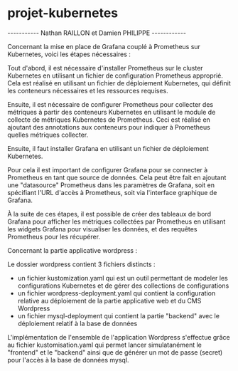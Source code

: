 # projet-kubernetes

----------- Nathan RAILLON et Damien PHILIPPE ------------

Concernant la mise en place de Grafana couplé à Prometheus sur Kubernetes, voici les étapes nécessaires :

Tout d'abord, il est nécessaire d'installer Prometheus sur le cluster Kubernetes en utilisant un fichier de configuration Prometheus approprié. Cela est réalisé en utilisant un fichier de déploiement Kubernetes, qui définit les conteneurs nécessaires et les ressources requises.

Ensuite, il est nécessaire de configurer Prometheus pour collecter des métriques à partir des conteneurs Kubernetes en utilisant le module de collecte de métriques Kubernetes de Prometheus. Ceci est réalisé en ajoutant des annotations aux conteneurs pour indiquer à Prometheus quelles métriques collecter.

Ensuite, il faut installer Grafana en utilisant un fichier de déploiement Kubernetes.

Pour cela il est important de configurer Grafana pour se connecter à Prometheus en tant que source de données. Cela peut être fait en ajoutant une "datasource" Prometheus dans les paramètres de Grafana, soit en spécifiant l'URL d'accès à Prometheus, soit via l'interface graphique de Grafana.

À la suite de ces étapes, il est possible de créer des tableaux de bord Grafana pour afficher les métriques collectées par Prometheus en utilisant les widgets Grafana pour visualiser les données, et des requêtes Prometheus pour les récupérer.


Concernant la partie applicative wordpress :

Le dossier wordpress contient 3 fichiers distincts :
- un fichier kustomization.yaml qui est un outil permettant de modeler les configurations Kubernetes et de gérer des collections de configurations
- un fichier wordpress-deployment.yaml qui contient la configuration relative au déploiement de la partie applicative web et du CMS Wordpress
- un fichier mysql-deployment qui contient la partie "backend" avec le déploiement relatif à la base de données

L'implémentation de l'ensemble de l'application Wordpress s'effectue grâce au fichier kustomisation.yaml qui permet lancer simulatanément le "frontend" et le "backend" ainsi que de générer un mot de passe (secret) pour l'accès à la base de données mysql.
